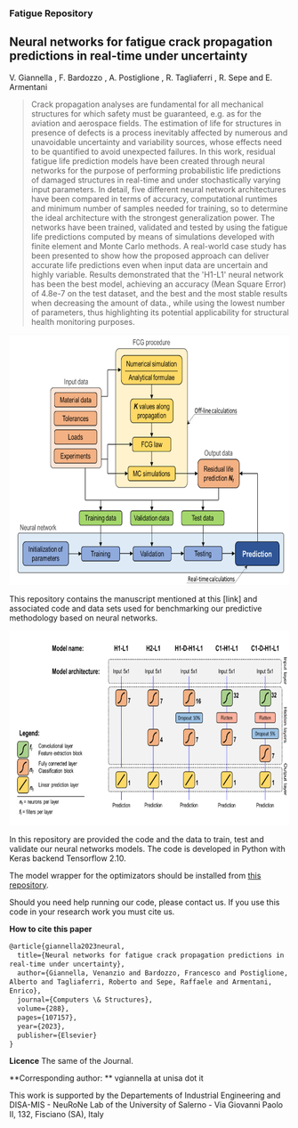 
### Fatigue Repository
## Neural networks for fatigue crack propagation predictions in real-time under uncertainty  
V. Giannella , F. Bardozzo , A. Postiglione , R. Tagliaferri , R. Sepe and E. Armentani


> Crack propagation analyses are fundamental for all mechanical structures for
which safety must be guaranteed, e.g. as for the aviation and aerospace fields. The estimation
of life for structures in presence of defects is a process inevitably affected by numerous and
unavoidable uncertainty and variability sources, whose effects need to be quantified to avoid
unexpected failures.
In this work, residual fatigue life prediction models have been created through neural
networks for the purpose of performing probabilistic life predictions of damaged structures in
real-time and under stochastically varying input parameters. In detail, five different neural
network architectures have been compared in terms of accuracy, computational runtimes and
minimum number of samples needed for training, so to determine the ideal architecture with
the strongest generalization power. The networks have been trained, validated and tested by
using the fatigue life predictions computed by means of simulations developed with finite
element and Monte Carlo methods. A real-world case study has been presented to show how
the proposed approach can deliver accurate life predictions even when input data are
uncertain and highly variable. 
Results demonstrated that the 'H1-L1' neural network has been the best model, achieving an
accuracy (Mean Square Error) of 4.8e-7 on the test dataset, and the best and the most stable
results when decreasing the amount of data., while using the lowest number of parameters,
thus highlighting its potential applicability for structural health monitoring purposes.




<p align="center">
  <img width="800" height="450" src="https://github.com/lodeguns/Fatigue/blob/main/fig2.png?raw=true">
</p>




This repository contains the manuscript mentioned at this [link] and associated code and data sets used for benchmarking
our predictive methodology based on neural networks.

<p align="center">
  <img width="800" height="350" src="https://github.com/lodeguns/Fatigue/blob/main/fig5.png?raw=true">
</p>


In this repository are provided the code and the data to train, test and validate our neural networks models. 
The code is developed in Python with Keras backend Tensorflow 2.10. 

The model wrapper for the optimizators should be installed from [this repository](https://github.com/fabiodimarco/tf-levenberg-marquardt). 

Should you need help running our code, please contact us. If you use this code in your research work you must cite us.


**How to cite this paper**

```
@article{giannella2023neural,
  title={Neural networks for fatigue crack propagation predictions in real-time under uncertainty},
  author={Giannella, Venanzio and Bardozzo, Francesco and Postiglione, Alberto and Tagliaferri, Roberto and Sepe, Raffaele and Armentani, Enrico},
  journal={Computers \& Structures},
  volume={288},
  pages={107157},
  year={2023},
  publisher={Elsevier}
}
```

**Licence**
The same of the Journal.

**Corresponding author: ** vgiannella at unisa dot it

This work is supported by the Departements of Industrial Engineering and DISA-MIS - NeuRoNe Lab of the University of Salerno - Via Giovanni Paolo II, 132, Fisciano (SA), Italy 

